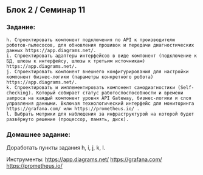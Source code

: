## Блок 2 / Семинар 11
### Задание:

    h. Спроектировать компонент подключения по API к производителю роботов-пылесосов, для обновления прошивок и передачи диагностических данных https://app.diagrams.net/.
    i. Спроектировать адаптеры интерфейсов в виде компонент (подключение к БД, шлюзы к интерфейсу, шлюзы к третьим источникам) https://app.diagrams.net/.
    j. Спроектировать компонент внешнего конфигурирования для настройки компонент бизнес-логики (параметры конкретного робота) https://app.diagrams.net/.
    k. Спроектировать и имплементировать компонент самодиагностики (Self-checking). Который собирает статус работоспоспособности и времени запроса на каждый компонент уровня API Gateway, бизнес-логики и слоя управления данными. Включая технологический интерфейс для мониторинга https://grafana.com/ или https://prometheus.io/ .
    l. Выбрать метрики для наблюдения за инфраструктурой на которой будет развёрнуто решение (процессор, память, диск).
### Домашнее задание:
Доработать пункты задания h, i, j, k, l.

Инструменты:
https://app.diagrams.net/
https://grafana.com/
https://prometheus.io/

